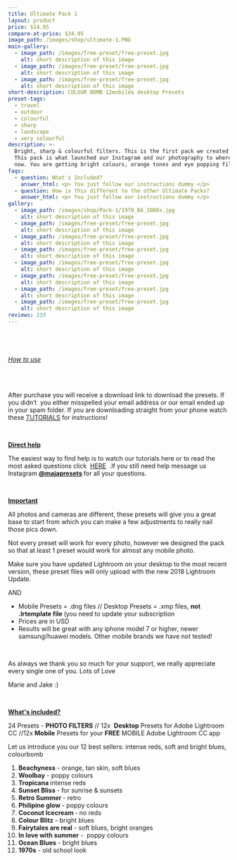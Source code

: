 ```yaml
---
title: Ultimate Pack 1
layout: product
price: $14.95
compare-at-price: $34.95
image_path: /images/shop/ultimate-1.PNG
main-gallery:
  - image_path: /images/free-preset/free-preset.jpg
    alt: short description of this image
  - image_path: /images/free-preset/free-preset.jpg
    alt: short description of this image
  - image_path: /images/free-preset/free-preset.jpg
    alt: short description of this image
short-description: COLOUR BOMB 12mobile& desktop Presets
preset-tags:
  - travel
  - outdoor
  - colourful
  - sharp
  - landscape
  - very colourful
description: >-
  Bright, sharp & colourful filters. This is the first pack we created in 2017.
  This pack is what launched our Instagram and our photography to where it is
  now. You are getting bright colours, orange tones and eye popping filters.
faqs:
  - question: What's Included?
    answer_html: <p> You just follow our instructions dummy </p>
  - question: How is this different to the other Ultimate Packs?
    answer_html: <p> You just follow our instructions dummy </p>
gallery:
  - image_path: /images/shop/Pack-1/1970_BA_1080x.jpg
    alt: short description of this image
  - image_path: /images/free-preset/free-preset.jpg
    alt: short description of this image
  - image_path: /images/free-preset/free-preset.jpg
    alt: short description of this image
  - image_path: /images/free-preset/free-preset.jpg
    alt: short description of this image
  - image_path: /images/free-preset/free-preset.jpg
    alt: short description of this image
  - image_path: /images/free-preset/free-preset.jpg
    alt: short description of this image
  - image_path: /images/free-preset/free-preset.jpg
    alt: short description of this image
  - image_path: /images/free-preset/free-preset.jpg
    alt: short description of this image
reviews: 233
---
```


###### &nbsp;

###### <u>How to use</u>

<div>&nbsp;</div>

<div><p>After purchase you will receive a download link to download the presets. If you didn&rsquo;t &nbsp;you either misspelled your email address or our email ended up in your spam folder. If you are downloading straight from your phone watch these&nbsp;<a href="https://www.instagram.com/majapresets/channel/">TUTORIALS</a>&nbsp;for instructions!</p><p>&nbsp;</p><p><u><strong>Direct help</strong></u></p><p>The easiest way to find help is to watch our tutorials here or to read the most asked questions click &nbsp;<a href="https://shopmariefeandjakesnow.com/pages/help-q-a">HERE</a>&nbsp; .If you still need help message us Instagram&nbsp;<strong><a href="https://www.instagram.com/majapresets/">@majapresets</a>&nbsp;</strong>for all your questions.<strong>&nbsp;&nbsp;</strong></p><div>&nbsp;</div><p><u><strong>Important</strong></u>&nbsp;</p><p>All photos and cameras are different, these presets will give you a great base to start from which you can make a few adjustments to really nail those pics down.&nbsp;</p><p>Not every preset will work for every photo, however we designed the pack so that at least 1 preset would work for almost any mobile photo.</p><p>Make sure you have updated Lightroom on your desktop to the most recent version, these preset files will only upload with the new 2018 Lightroom Update.</p><p>AND</p><ul><li>Mobile Presets = .dng files // Desktop Presets = .xmp files,&nbsp;<strong>not .lrtemplate file&nbsp;</strong>(you need to update your subscription</li><li>Prices are in USD</li><li>Results will be great with any iphone model 7 or higher, newer samsung/huawei models. Other mobile brands we have not tested!</li></ul><p>&nbsp;</p><p>As always we thank you so much for your support, we really appreciate every single one of you. Lots of Love</p><p>Marie and Jake :)</p><p>&nbsp;</p><p><u><strong>What's included?</strong></u></p><p>24 Presets -&nbsp;<strong>PHOTO FILTERS</strong>&nbsp;// 12x &nbsp;<strong>Desktop</strong>&nbsp;Presets for Adobe Lightroom CC //12x&nbsp;<strong>Mobile</strong>&nbsp;Presets for your&nbsp;<strong>FREE</strong>&nbsp;MOBILE Adobe Lightroom CC app</p><p>Let us introduce you our 12 best sellers: intense reds, soft and bright blues, colourbomb</p><ol><li><strong>Beachyness</strong>&nbsp;- orange, tan skin, soft blues</li><li><strong>Woolbay</strong>&nbsp;- poppy colours</li><li><strong>Tropicana&nbsp;</strong>intense reds</li><li><strong>Sunset Bliss </strong>- for sunrise &amp; sunsets</li><li><strong>Retro Summer </strong>- retro</li><li><strong>Philipine glow </strong>- poppy colours</li><li><strong>Coconut Icecream </strong>-<strong>&nbsp;</strong>no reds</li><li><strong>Colour Blitz</strong>&nbsp;- bright blues</li><li><strong>Fairytales are real</strong>&nbsp;- soft blues, bright oranges</li><li><strong>In love with summer</strong>&nbsp;- &nbsp;poppy colours</li><li><strong>Ocean Blues</strong>&nbsp;- bright blues</li><li><strong>1970s</strong>&nbsp;- old school look</li></ol><h6>&nbsp;</h6></div>